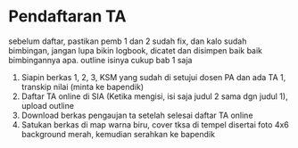 # Pendaftaran TA

sebelum daftar, pastikan pemb 1 dan 2 sudah fix, dan kalo sudah bimbingan, jangan lupa bikin logbook, dicatet dan disimpen baik baik bimbingannya apa. outline isinya cukup bab 1 saja

1. Siapin berkas 1, 2, 3, KSM yang sudah di setujui dosen PA dan ada TA 1, transkip nilai (minta ke bapendik)
2. Daftar TA online di SIA (Ketika mengisi, isi saja judul 2 sama dgn judul 1), upload outline
3. Download berkas pengaujan ta setelah selesai daftar TA online
4. Satukan berkas di map warna biru, cover tksa di tempel disertai foto 4x6 background merah, kemudian serahkan ke bapendik